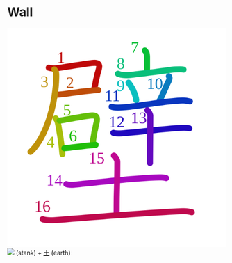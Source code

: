 # Wall
![壁](../kanji-colorize/58c1.svg)
![](http://www.kanjidamage.com/assets/radsmall/STINKY-794e6ecf73b4de0c90ac4d9ac0946ef27a3934b0db2022916f7a923c41948d98.jpg) (stank) + [土](土.md) (earth) 